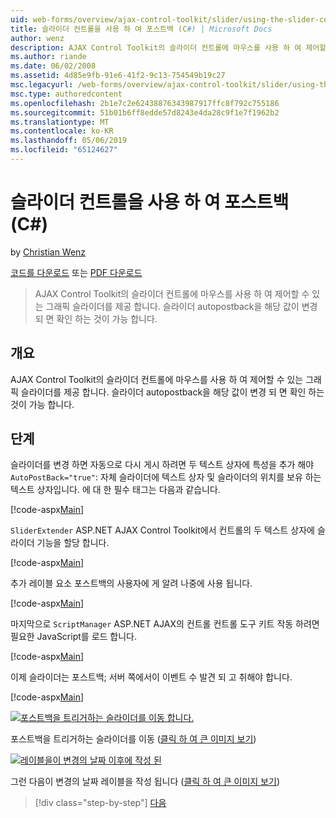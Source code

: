 ```yaml
---
uid: web-forms/overview/ajax-control-toolkit/slider/using-the-slider-control-with-auto-postback-cs
title: 슬라이더 컨트롤을 사용 하 여 포스트백 (C#) | Microsoft Docs
author: wenz
description: AJAX Control Toolkit의 슬라이더 컨트롤에 마우스를 사용 하 여 제어할 수 있는 그래픽 슬라이더를 제공 합니다. 슬라이더 autopost를 확인 하는 것이 불가능 하는 중...
ms.author: riande
ms.date: 06/02/2008
ms.assetid: 4d85e9fb-91e6-41f2-9c13-754549b19c27
msc.legacyurl: /web-forms/overview/ajax-control-toolkit/slider/using-the-slider-control-with-auto-postback-cs
msc.type: authoredcontent
ms.openlocfilehash: 2b1e7c2e62438876343987917ffc8f792c755186
ms.sourcegitcommit: 51b01b6ff8edde57d8243e4da28c9f1e7f1962b2
ms.translationtype: MT
ms.contentlocale: ko-KR
ms.lasthandoff: 05/06/2019
ms.locfileid: "65124627"
---
```

# <a name="using-the-slider-control-with-auto-postback-c"></a>슬라이더 컨트롤을 사용 하 여 포스트백 (C#)

by [Christian Wenz](https://github.com/wenz)

[코드를 다운로드](http://download.microsoft.com/download/9/3/f/93f8daea-bebd-4821-833b-95205389c7d0/Slider1.cs.zip) 또는 [PDF 다운로드](http://download.microsoft.com/download/b/6/a/b6ae89ee-df69-4c87-9bfb-ad1eb2b23373/slider1CS.pdf)

> AJAX Control Toolkit의 슬라이더 컨트롤에 마우스를 사용 하 여 제어할 수 있는 그래픽 슬라이더를 제공 합니다. 슬라이더 autopostback을 해당 값이 변경 되 면 확인 하는 것이 가능 합니다.

## <a name="overview"></a>개요

AJAX Control Toolkit의 슬라이더 컨트롤에 마우스를 사용 하 여 제어할 수 있는 그래픽 슬라이더를 제공 합니다. 슬라이더 autopostback을 해당 값이 변경 되 면 확인 하는 것이 가능 합니다.

## <a name="steps"></a>단계

슬라이더를 변경 하면 자동으로 다시 게시 하려면 두 텍스트 상자에 특성을 추가 해야 `AutoPostBack="true"`: 자체 슬라이더에 텍스트 상자 및 슬라이더의 위치를 보유 하는 텍스트 상자입니다. 에 대 한 필수 태그는 다음과 같습니다.

[!code-aspx[Main](using-the-slider-control-with-auto-postback-cs/samples/sample1.aspx)]

`SliderExtender` ASP.NET AJAX Control Toolkit에서 컨트롤의 두 텍스트 상자에 슬라이더 기능을 할당 합니다.

[!code-aspx[Main](using-the-slider-control-with-auto-postback-cs/samples/sample2.aspx)]

추가 레이블 요소 포스트백의 사용자에 게 알려 나중에 사용 됩니다.

[!code-aspx[Main](using-the-slider-control-with-auto-postback-cs/samples/sample3.aspx)]

마지막으로 `ScriptManager` ASP.NET AJAX의 컨트롤 컨트롤 도구 키트 작동 하려면 필요한 JavaScript를 로드 합니다.

[!code-aspx[Main](using-the-slider-control-with-auto-postback-cs/samples/sample4.aspx)]

이제 슬라이더는 포스트백; 서버 쪽에서이 이벤트 수 발견 되 고 취해야 합니다.

[!code-aspx[Main](using-the-slider-control-with-auto-postback-cs/samples/sample5.aspx)]

[![포스트백을 트리거하는 슬라이더를 이동 합니다.](using-the-slider-control-with-auto-postback-cs/_static/image2.png)](using-the-slider-control-with-auto-postback-cs/_static/image1.png)

포스트백을 트리거하는 슬라이더를 이동 ([클릭 하 여 큰 이미지 보기](using-the-slider-control-with-auto-postback-cs/_static/image3.png))

[![레이블을이 변경의 날짜 이후에 작성 된](using-the-slider-control-with-auto-postback-cs/_static/image5.png)](using-the-slider-control-with-auto-postback-cs/_static/image4.png)

그런 다음이 변경의 날짜 레이블을 작성 됩니다 ([클릭 하 여 큰 이미지 보기](using-the-slider-control-with-auto-postback-cs/_static/image6.png))

> [!div class="step-by-step"]
> [다음](databinding-the-slider-control-cs.md)
